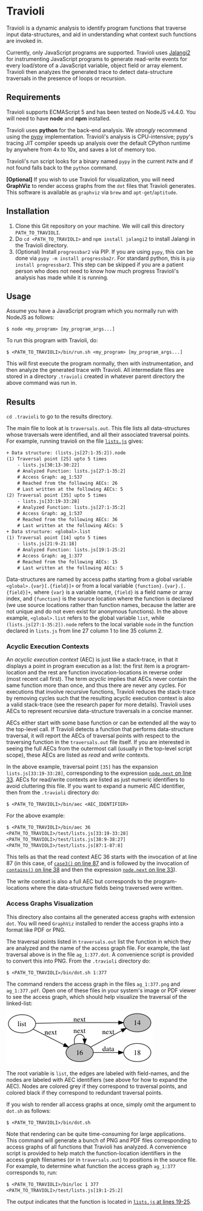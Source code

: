 # Travioli

Travioli is a dynamic analysis to identify program functions that traverse input data-structures, and aid in understanding what context such functions are invoked in. 

Currently, only JavaScript programs are supported. Travioli uses [Jalangi2](https://github.com/Samsung/jalangi2) for instrumenting JavaScript programs to generate read-write events for every load/store of a JavaScript variable, object field or array element. Travioli then analyzes the generated trace to detect data-structure traversals in the presence of loops or recursion.

## Requirements

Travioli supports ECMAScript 5 and has been tested on NodeJS v4.4.0. You will need to have **node** and **npm** installed.

Travioli uses **python** for the back-end analysis. We *strongly* recommend using the [pypy](http://pypy.org) implementation. Travioli's analysis is CPU-intensive; pypy's tracing JIT compiler speeds up analysis over the default CPython runtime by anywhere from 4x to 10x, and saves a lot of memory too. 

Travioli's run script looks for a binary named `pypy` in the current `PATH` and if not found falls back to the `python` command.

**[Optional]** If you wish to use Travioli for visualization, you will need **GraphViz** to render access graphs from the `dot` files that Travioli generates. This software is available as `graphviz` via `brew` and `apt-get`/`aptitude`.

## Installation

1. Clone this Git repository on your machine. We will call this directory `PATH_TO_TRAVIOLI`.
2. Do `cd <PATH_TO_TRAVIOLI>` and `npm install jalangi2` to install Jalangi in the Travioli directory.
3. (Optional) Install `progressbar2` via PIP. If you are using `pypy`, this can be done via `pypy -m install progressba2r`. For standard python, this is `pip install progressbar2`. This step can be skipped if you are a patient person who does not need to know how much progress Travioli's analysis has made while it is running.

## Usage

Assume you have a JavaScript program which you normally run with NodeJS as follows:
```
$ node <my_program> [my_program_args...]
```

To run this program with Travioli, do:
```
$ <PATH_TO_TRAVIOLI>/bin/run.sh <my_program> [my_program_args...]
```

This will first execute the program normally, then with instrumentation, and then analyze the generated trace with Travioli. All intermediate files are stored in a directory `.travioli` created in whatever parent directory the above command was run in.

## Results

`cd .travioli` to go to the results directory.

The main file to look at is `traversals.out`. This file lists all data-structures whose traversals were identified, and all their associated traversal points. For example, running travioli on the file [`lists.js`](test/lists.js) gives:

```
+ Data structure: (lists.js[27:1-35:2]).node
(1) Traversal point [25] upto 5 times
    - lists.js[30:13-30:22]
    # Analyzed Function: lists.js[27:1-35:2]
    # Access Graph: ag_1:537
    # Reached from the following AECs: 26
    # Last written at the following AECs: 5
(2) Traversal point [35] upto 5 times
    - lists.js[33:19-33:28]
    # Analyzed Function: lists.js[27:1-35:2]
    # Access Graph: ag_1:537
    # Reached from the following AECs: 36
    # Last written at the following AECs: 5
+ Data structure: <global>.list
(1) Traversal point [14] upto 5 times
    - lists.js[21:9-21:18]
    # Analyzed Function: lists.js[19:1-25:2]
    # Access Graph: ag_1:377
    # Reached from the following AECs: 15
    # Last written at the following AECs: 5
```

Data-structures are named by access paths starting from a global variable `<global>.{var}[.{field}]+` or from a local variable `{function}.{var}.[.{field}]+`, where `{var}` is a variable name, `{field}` is a field name or array index, and `{function}` is the source location where the function is declared (we use source locations rather than function names, because the latter are not unique and do not even exist for anonymous functions). In the above example, `<global>.list` refers to the global variable `list`, while `(lists.js[27:1-35:2]).node` refers to the local variable `node` in the function declared in `lists.js` from line 27 column 1 to line 35 column 2. 

### Acyclic Execution Contexts

An *acyclic execution context* (AEC) is just like a stack-trace, in that it displays a point in program execution as a list: the first item is a program-location and the rest are function invocation-locations in reverse order (most recent call first). 
The term *acyclic* implies that AECs never contain the same function more than once, and thus there are never any cycles. For executions that involve recursive functions, Travioli reduces the stack-trace by removing cycles such that the resulting acyclic execution context is also a valid stack-trace (see the research paper for more details). Travioli uses AECs to represent recursive data-structure traversals in a concise manner.

AECs either start with some base function or can be extended all the way to the top-level call. If Travioli detects a function that performs data-structure traversal, it will report the AECs of traversal points with respect to the traversing function in the `traversals.out` file itself. If you are interested in seeing the full AECs from the outermost call (usually in the top-level script scope), these AECs are listed as *read* and *write* contexts. 

In the above example, traversal point `[35]` has the expansion `lists.js[33:19-33:28]`, corresponding to the expression [`node.next` on line 33](test/lists.js#L33). AECs for read/write contexts are listed as just numeric identifiers to avoid cluttering this file. If you want to expand a numeric AEC identifier, then from the `.travioli` directory do:

```
$ <PATH_TO_TRAVIOLI>/bin/aec <AEC_IDENTIFIER>
```

For the above example:
```
$ <PATH_TO_TRAVIOLI>/bin/aec 36
<PATH_TO_TRAVIOLI>/test/lists.js[33:19-33:28]
<PATH_TO_TRAVIOLI>/test/lists.js[38:9-38:27]
<PATH_TO_TRAVIOLI>/test/lists.js[87:1-87:8]
```

This tells as that the read context AEC 36 starts with the invocation of at line 87 (in this case, of [`case3()` on line 87](test/lists.js#L87) and is followed by the invocation of [`contains()` on line 38](test/lists.js#L38) and then the expression [`node.next` on line 33](test/lists.js#L33)).

The write context is also a full AEC but corresponds to the program-locations where the data-structure fields being traversed were written.

### Access Graphs Visualization

This directory also contains all the generated access graphs with extension `dot`. You will need `GraphViz` installed to render the access graphs into a format like PDF or PNG.

The traversal points listed in `traversals.out` list the function in which they are analyzed and the name of the access graph file. For example, the last traversal above is in the file `ag_1:377.dot`. A convenience script is provided to convert this into PNG. From the `.travioli` directory do:
```
$ <PATH_TO_TRAVIOLI>/bin/dot.sh 1:377
``` 

The command renders the access graph in the files `ag_1:377.png` and `ag_1:377.pdf`. Open one of these files in your system's image or PDF viewer to see the access graph, which should help visualize the traversal of the linked-list:

![Access graph showing list.(next)*.data](docs/ag-list.png)

The root variable is `list`, the edges are labeled with field-names, and the nodes are labeled with AEC identifiers (see above for how to expand the AEC). Nodes are colored grey if they correspond to traversal points, and colored black if they correspond to redundant traversal points.

If you wish to render all access graphs at once, simply omit the argument to `dot.sh` as follows:
```
$ <PATH_TO_TRAVIOLI>/bin/dot.sh
``` 

Note that rendering can be quite time-consuming for large applications. This command will generate a bunch of PNG and PDF files corresponding to access graphs of all functions that Travioli has analyzed. A convenience script is provided to help match the function-location identifiers in the access graph filenames (or in `traversals.out`) to positions in the source file. For example, to determine what function the access graph `ag_1:377` corresponds to, run:


```
$ <PATH_TO_TRAVIOLI>/bin/loc 1 377
<PATH_TO_TRAVIOLI>/test/lists.js[19:1-25:2]
``` 

The output indicates that the function is located in [`lists.js` at lines 19-25](test/lists.js#L19-L25).



